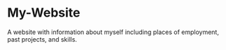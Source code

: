 # My-Website
A website with information about myself including places of employment, past projects, and skills.
